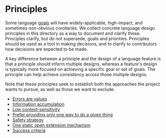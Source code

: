 # Principles

<!--
Part of the Carbon Language project, under the Apache License v2.0 with LLVM
Exceptions. See /LICENSE for license information.
SPDX-License-Identifier: Apache-2.0 WITH LLVM-exception
-->

Some language [goals](../goals.md) will have widely-applicable, high-impact, and
sometimes non-obvious corollaries. We collect concrete language design
principles in this directory as a way to document and clarify these. Principles
clarify, but do not supersede, goals and priorities. Principles should be used
as a tool in making decisions, and to clarify to contributors how decisions are
expected to be made.

A key difference between a principle and the design of a language feature is
that a principle should inform multiple designs, whereas a feature's design is
typically more focused on achieving a specific goal or set of goals. The
principle can help achieve consistency across those multiple designs.

Note that these principles seek to establish both the approaches the project
wants to pursue, as well as those we want to exclude.

-   [Errors are values](error_handling.md)
-   [Information accumulation](information_accumulation.md)
-   [Low context-sensitivity](low_context_sensitivity.md)
-   [Prefer providing only one way to do a given thing](one_way.md)
-   [Safety strategy](safety_strategy.md)
-   [One static open extension mechanism](static_open_extension.md)
-   [Success criteria](success_criteria.md)
